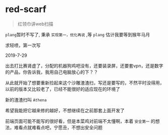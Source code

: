 # red-scarf

> 红领巾讲web扫描

`plang`暂时不写了, 秉承 `实现第一，优化再说` ,等 `plang` 估计我要等到猴年马月

求轻喷，第一次写

2019-7-29

出去打比赛肾虚了，分配的机器狗鸡吧没有，还要装录屏，还要套vpn，还是数字的产品，你告诉我，我用自己电脑放心的下？？

从此就开始了想要重新捡起来这个沙雕渣渣扫，写还是要写的，不然平时没得用，以前的版本又比较老了，已经不能很好的适应现在的环境了

新的渣渣扫叫 `Athena`

希望我能把它越来修的越好，不想继续在之前那套上面开发了

前端页面可能不能写的很好看，但是本菜鸡对前端不太懂啊，本着 `安全第一` 的想法，难看点就难看点吧，宁愿丑，不想出安全问题
